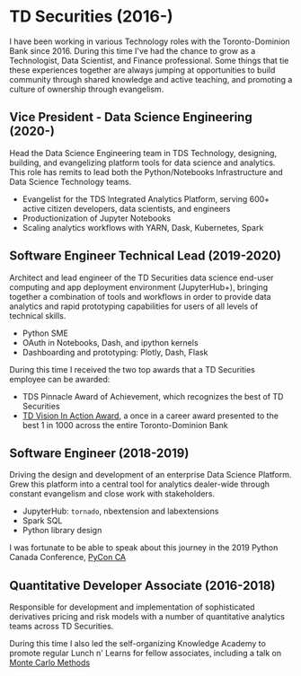 # TD Securities (2016-)

I have been working in various Technology roles with the Toronto-Dominion Bank since 2016. During this time I've had the chance to grow as a Technologist, Data Scientist, and Finance professional. Some things that tie these experiences together are always jumping at opportunities to build community through shared knowledge and active teaching, and promoting a culture of ownership through evangelism.


## Vice President - Data Science Engineering (2020-)

Head the Data Science Engineering team in TDS Technology, designing, building, and evangelizing platform tools for data science and analytics. This role has remits to lead both the Python/Notebooks Infrastructure and Data Science Technology teams.

* Evangelist for the TDS Integrated Analytics Platform, serving 600+ active citizen developers, data scientists, and engineers
* Productionization of Jupyter Notebooks
* Scaling analytics workflows with YARN, Dask, Kubernetes, Spark

## Software Engineer Technical Lead (2019-2020)

Architect and lead engineer of the TD Securities data science end-user computing and app deployment environment (JupyterHub+), bringing together a combination of tools and workflows in order to provide data analytics and rapid prototyping capabilities for users of all levels of technical skills.

* Python SME
* OAuth in Notebooks, Dash, and ipython kernels
* Dashboarding and prototyping: Plotly, Dash, Flask

During this time I received the two top awards that a TD Securities employee can be awarded:

* TDS Pinnacle Award of Achievement, which recognizes the best of TD Securities
* [TD Vision In Action Award](https://www.linkedin.com/posts/td_vision-in-action-award-of-distinction-2019-activity-6734205159632646144-r7pM), a once in a career award presented to the best 1 in 1000 across the entire Toronto-Dominion Bank  


## Software Engineer (2018-2019)

Driving the design and development of an enterprise Data Science Platform. Grew this platform into a central tool for analytics dealer-wide through constant evangelism and close work with stakeholders.

* JupyterHub: `tornado`, nbextension and labextensions
* Spark SQL
* Python library design

I was fortunate to be able to speak about this journey in the 2019 Python Canada Conference, [PyCon CA](https://2019.pycon.ca/talks/talk-111/)


## Quantitative Developer Associate (2016-2018)

Responsible for development and implementation of sophisticated derivatives pricing and risk models with a number of quantitative analytics teams across TD Securities. 

During this time I also led the self-organizing Knowledge Academy to promote regular Lunch n' Learns for fellow associates, including a talk on [Monte Carlo Methods](https://github.com/lucasdurand/Monte-Carlo-Methods)
